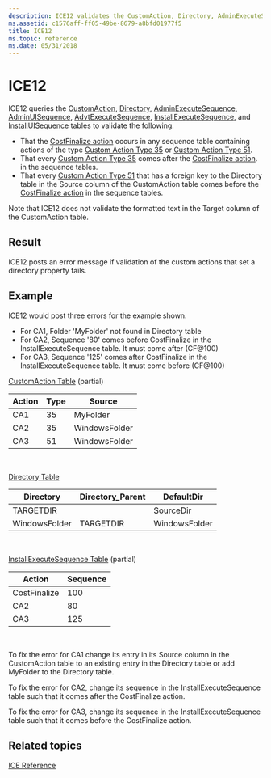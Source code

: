 ```yaml
---
description: ICE12 validates the CustomAction, Directory, AdminExecuteSequence, AdminUISequence, AdvtExecuteSequence, InstallExecuteSequence, and InstallUISequence tables of the Windows Installer database.
ms.assetid: c1576aff-ff05-49be-8679-a8bfd01977f5
title: ICE12
ms.topic: reference
ms.date: 05/31/2018
---
```


# ICE12

ICE12 queries the [CustomAction](customaction-table.md), [Directory](directory-table.md), [AdminExecuteSequence](adminexecutesequence-table.md), [AdminUISequence](adminuisequence-table.md), [AdvtExecuteSequence](advtexecutesequence-table.md), [InstallExecuteSequence](installexecutesequence-table.md), and [InstallUISequence](installuisequence-table.md) tables to validate the following:

-   That the [CostFinalize action](costfinalize-action.md) occurs in any sequence table containing actions of the type [Custom Action Type 35](custom-action-type-35.md) or [Custom Action Type 51](custom-action-type-51.md).
-   That every [Custom Action Type 35](custom-action-type-35.md) comes after the [CostFinalize action](costfinalize-action.md). in the sequence tables.
-   That every [Custom Action Type 51](custom-action-type-51.md) that has a foreign key to the Directory table in the Source column of the CustomAction table comes before the [CostFinalize action](costfinalize-action.md) in the sequence tables.

Note that ICE12 does not validate the formatted text in the Target column of the CustomAction table.

## Result

ICE12 posts an error message if validation of the custom actions that set a directory property fails.

## Example

ICE12 would post three errors for the example shown.

-   For CA1, Folder 'MyFolder' not found in Directory table
-   For CA2, Sequence '80' comes before CostFinalize in the InstallExecuteSequence table. It must come after (CF@100)
-   For CA3, Sequence '125' comes after CostFinalize in the InstallExecuteSequence table. It must come before (CF@100)

[CustomAction Table](customaction-table.md) (partial)



| Action | Type | Source        |
|--------|------|---------------|
| CA1    | 35   | MyFolder      |
| CA2    | 35   | WindowsFolder |
| CA3    | 51   | WindowsFolder |



 

[Directory Table](directory-table.md)



| Directory     | Directory\_Parent | DefaultDir    |
|---------------|-------------------|---------------|
| TARGETDIR     |                   | SourceDir     |
| WindowsFolder | TARGETDIR         | WindowsFolder |



 

[InstallExecuteSequence Table](installexecutesequence-table.md) (partial)



| Action       | Sequence |
|--------------|----------|
| CostFinalize | 100      |
| CA2          | 80       |
| CA3          | 125      |



 

To fix the error for CA1 change its entry in its Source column in the CustomAction table to an existing entry in the Directory table or add MyFolder to the Directory table.

To fix the error for CA2, change its sequence in the InstallExecuteSequence table such that it comes after the CostFinalize action.

To fix the error for CA3, change its sequence in the InstallExecuteSequence table such that it comes before the CostFinalize action.

## Related topics

<dl> <dt>

[ICE Reference](ice-reference.md)
</dt> </dl>

 

 




